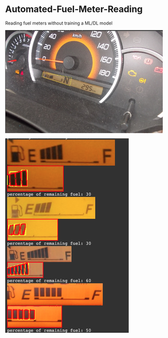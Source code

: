 # Automated-Fuel-Meter-Reading
Reading fuel meters without training a ML/DL model

![Demo Image](r1.png)

![Reading Output](r2.png)

